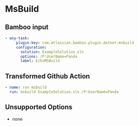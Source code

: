 # MsBuild

## Bamboo input

```yaml
- any-task:
     plugin-key: com.atlassian.bamboo.plugin.dotnet:msbuild
     configuration:
       solution: ExampleSolution.sln
       options: /P:UserName=Panda
       label: EchoMSBuild
```

## Transformed Github Action

```yaml
- name: run msbuild
  run: msbuild ExampleSolution.sln /P:UserName=Panda
```

## Unsupported Options
- none